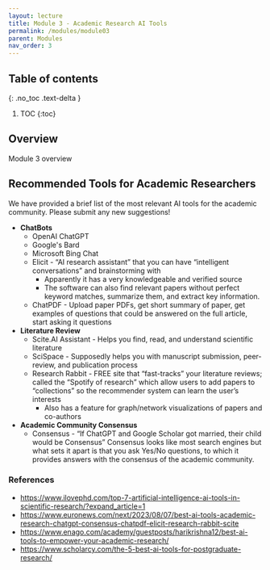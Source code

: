 ```yaml
---
layout: lecture
title: Module 3 - Academic Research AI Tools
permalink: /modules/module03
parent: Modules
nav_order: 3
---
```


## Table of contents
{: .no_toc .text-delta }

1. TOC
{:toc}

## Overview
Module 3 overview

## Recommended Tools for Academic Researchers
We have provided a brief list of the most relevant AI tools for the academic community. Please submit any new suggestions!

* **ChatBots**
    * OpenAI ChatGPT
    * Google's Bard
    * Microsoft Bing Chat
    * Elicit - “AI research assistant” that you can have “intelligent conversations” and brainstorming with
        * Apparently it has a very knowledgeable and verified source
        * The software can also find relevant papers without perfect keyword matches, summarize them, and extract key information.
    * ChatPDF - Upload paper PDFs, get short summary of paper, get examples of questions that could be answered on the full article, start asking it questions
* **Literature Review**
    * Scite.AI Assistant - Helps you find, read, and understand scientific literature
    * SciSpace - Supposedly helps you with manuscript submission, peer-review, and publication process
    * Research Rabbit - FREE site that “fast-tracks” your literature reviews; called the “Spotify of research” which allow users to add papers to “collections” so the recommender system can learn the user’s interests 
        * Also has a feature for graph/network visualizations of papers and co-authors
* **Academic Community Consensus**
    * Consensus - “If ChatGPT and Google Scholar got married, their child would be Consensus”
    Consensus looks like most search engines but what sets it apart is that you ask Yes/No questions, to which it provides answers with the consensus of the academic community.


### References
* https://www.ilovephd.com/top-7-artificial-intelligence-ai-tools-in-scientific-research/?expand_article=1 
* https://www.euronews.com/next/2023/08/07/best-ai-tools-academic-research-chatgpt-consensus-chatpdf-elicit-research-rabbit-scite
* https://www.enago.com/academy/guestposts/harikrishna12/best-ai-tools-to-empower-your-academic-research/
* https://www.scholarcy.com/the-5-best-ai-tools-for-postgraduate-research/  